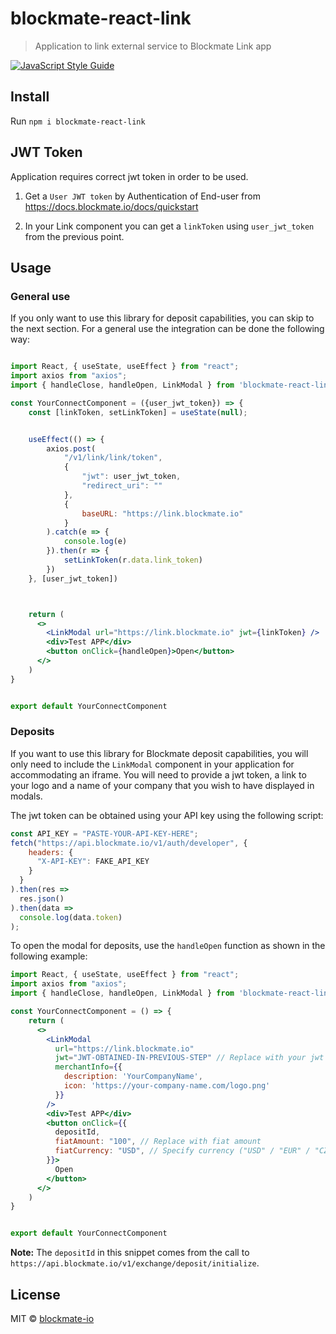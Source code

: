 # blockmate-react-link

> Application to link external service to Blockmate Link app

[![JavaScript Style Guide](https://img.shields.io/badge/code_style-standard-brightgreen.svg)](https://standardjs.com)

## Install

Run ```npm i blockmate-react-link```


## JWT Token

Application requires correct jwt token in order to be used.

1. Get a `User JWT token` by Authentication of End-user from https://docs.blockmate.io/docs/quickstart

2. In your Link component you can get a `linkToken` using `user_jwt_token` from the previous point.

## Usage

### General use
If you only want to use this library for deposit capabilities, you can skip to the next section.
For a general use the integration can be done the following way:
```jsx

import React, { useState, useEffect } from "react";
import axios from "axios";
import { handleClose, handleOpen, LinkModal } from 'blockmate-react-link'

const YourConnectComponent = ({user_jwt_token}) => {
    const [linkToken, setLinkToken] = useState(null);


    useEffect(() => {
        axios.post(
            "/v1/link/link/token",
            {
                "jwt": user_jwt_token,
                "redirect_uri": ""
            },
            {
                baseURL: "https://link.blockmate.io"
            }
        ).catch(e => {
            console.log(e)
        }).then(r => {
            setLinkToken(r.data.link_token)
        })
    }, [user_jwt_token])



    return (
      <>
        <LinkModal url="https://link.blockmate.io" jwt={linkToken} />
        <div>Test APP</div>
        <button onClick={handleOpen}>Open</button>
      </>
    )
}


export default YourConnectComponent
```

### Deposits
If you want to use this library for Blockmate deposit capabilities, you will only need to
include the `LinkModal` component in your application for accommodating an iframe.
You will need to provide a jwt token, a link to your logo and a name of your company
that you wish to have displayed in modals.

The jwt token can be obtained using your API key using the following script:
```js
const API_KEY = "PASTE-YOUR-API-KEY-HERE";
fetch("https://api.blockmate.io/v1/auth/developer", {
    headers: {
      "X-API-KEY": FAKE_API_KEY
    }
  }
).then(res =>
  res.json()
).then(data =>
  console.log(data.token)
);
```

To open the modal for deposits, use the `handleOpen` function as shown in the following
example:

```jsx
import React, { useState, useEffect } from "react";
import axios from "axios";
import { handleClose, handleOpen, LinkModal } from 'blockmate-react-link'

const YourConnectComponent = () => {
    return (
      <>
        <LinkModal
          url="https://link.blockmate.io"
          jwt="JWT-OBTAINED-IN-PREVIOUS-STEP" // Replace with your jwt token
          merchantInfo={{
            description: 'YourCompanyName',
            icon: 'https://your-company-name.com/logo.png'
          }}
        />
        <div>Test APP</div>
        <button onClick={{
          depositId,
          fiatAmount: "100", // Replace with fiat amount
          fiatCurrency: "USD", // Specify currency ("USD" / "EUR" / "CZK")
        }}>
          Open
        </button>
      </>
    )
}


export default YourConnectComponent
```
**Note:** The `depositId` in this snippet comes from the call to `https://api.blockmate.io/v1/exchange/deposit/initialize`.

## License

MIT © [blockmate-io](https://github.com/blockmate-io)
